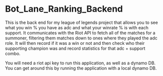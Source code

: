 # Bot_Lane_Ranking_Backend
This is the back end for my league of legends project that allows you to see what you win % you have as adc and what your winrate % is with each support. It communicates with the Riot API to fetch all of the matches for a summoner, filtering them matches down to ones where they played the adc role. It will then record if it was a win or not and then check who their supporting champion was and record statistics for that adc + support combo. 

You will need a riot api key to run this application, as well as a dynamo DB. You can get around this by running the application with a local dynamo DB.
